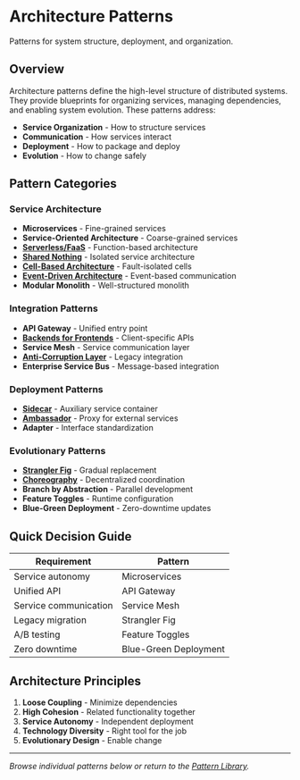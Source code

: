 # Architecture Patterns

Patterns for system structure, deployment, and organization.

## Overview

Architecture patterns define the high-level structure of distributed systems. They provide blueprints for organizing services, managing dependencies, and enabling system evolution. These patterns address:

- **Service Organization** - How to structure services
- **Communication** - How services interact
- **Deployment** - How to package and deploy
- **Evolution** - How to change safely

## Pattern Categories

### Service Architecture
- **Microservices** - Fine-grained services
- **Service-Oriented Architecture** - Coarse-grained services
- **[Serverless/FaaS](/pattern-library/architecture/serverless-faas/)** - Function-based architecture
- **[Shared Nothing](/pattern-library/architecture/shared-nothing/)** - Isolated service architecture
- **[Cell-Based Architecture](/pattern-library/architecture/cell-based/)** - Fault-isolated cells
- **[Event-Driven Architecture](/pattern-library/architecture/event-driven/)** - Event-based communication
- **Modular Monolith** - Well-structured monolith

### Integration Patterns
- **API Gateway** - Unified entry point
- **[Backends for Frontends](/pattern-library/architecture/backends-for-frontends/)** - Client-specific APIs
- **Service Mesh** - Service communication layer
- **[Anti-Corruption Layer](/pattern-library/architecture/anti-corruption-layer/)** - Legacy integration
- **Enterprise Service Bus** - Message-based integration

### Deployment Patterns
- **[Sidecar](/pattern-library/architecture/sidecar/)** - Auxiliary service container
- **[Ambassador](/pattern-library/architecture/ambassador/)** - Proxy for external services
- **Adapter** - Interface standardization

### Evolutionary Patterns
- **[Strangler Fig](/pattern-library/architecture/strangler-fig/)** - Gradual replacement
- **[Choreography](/pattern-library/architecture/choreography/)** - Decentralized coordination
- **Branch by Abstraction** - Parallel development
- **Feature Toggles** - Runtime configuration
- **Blue-Green Deployment** - Zero-downtime updates

## Quick Decision Guide

| Requirement | Pattern |
|-------------|---------|
| Service autonomy | Microservices |
| Unified API | API Gateway |
| Service communication | Service Mesh |
| Legacy migration | Strangler Fig |
| A/B testing | Feature Toggles |
| Zero downtime | Blue-Green Deployment |

## Architecture Principles

1. **Loose Coupling** - Minimize dependencies
2. **High Cohesion** - Related functionality together
3. **Service Autonomy** - Independent deployment
4. **Technology Diversity** - Right tool for the job
5. **Evolutionary Design** - Enable change

---

*Browse individual patterns below or return to the [Pattern Library](../).*